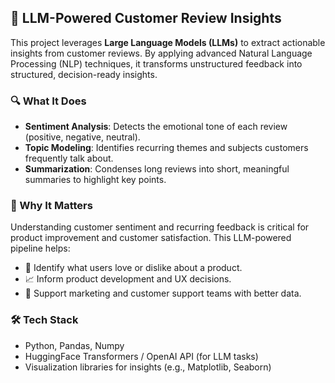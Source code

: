 
## 🧠 LLM-Powered Customer Review Insights

This project leverages **Large Language Models (LLMs)** to extract actionable insights from customer reviews. By applying advanced Natural Language Processing (NLP) techniques, it transforms unstructured feedback into structured, decision-ready insights.

### 🔍 What It Does

- **Sentiment Analysis**: Detects the emotional tone of each review (positive, negative, neutral).
- **Topic Modeling**: Identifies recurring themes and subjects customers frequently talk about.
- **Summarization**: Condenses long reviews into short, meaningful summaries to highlight key points.

### 🚀 Why It Matters

Understanding customer sentiment and recurring feedback is critical for product improvement and customer satisfaction. This LLM-powered pipeline helps:

- 🧩 Identify what users love or dislike about a product.
- 📈 Inform product development and UX decisions.
- 🎯 Support marketing and customer support teams with better data.

### 🛠️ Tech Stack

- Python, Pandas, Numpy
- HuggingFace Transformers / OpenAI API (for LLM tasks)
- Visualization libraries for insights (e.g., Matplotlib, Seaborn)

